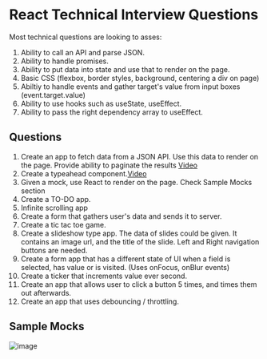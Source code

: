 # React Technical Interview Questions

Most technical questions are looking to asses: 
1. Ability to call an API and parse JSON.
2. Ability to handle promises. 
3. Ability to put data into state and use that to render on the page. 
4. Basic CSS (flexbox, border styles, background, centering a div on page)
5. Abiltiy to handle events and gather target's value from input boxes (event.target.value)
6. Ability to use hooks such as useState, useEffect.
7. Ability to pass the right dependency array to useEffect.


## Questions
1. Create an app to fetch data from a JSON API. Use this data to render on the page. Provide ability to paginate the results [Video](https://www.youtube.com/watch?v=gnkrDse9QKc&ab_channel=BenAwad)
2. Create a typeahead component.[Video](https://www.youtube.com/watch?v=Kb3YtXDvPo0&lc=UgyEVJO8s1Rs6ukx-up4AaABAg.9RJw-E3qUd79RPuN9QYCQ_&ab_channel=CodingwithKevin)
3. Given a mock, use React to render on the page. Check Sample Mocks section
4. Create a TO-DO app. 
5. Infinite scrolling app 
6. Create a form that gathers user's data and sends it to server. 
7. Create a tic tac toe game.
8. Create a slideshow type app. The data of slides could be given. It contains an image url, and the title of the slide. Left and Right navigation buttons are needed.
9. Create a form app that has a different state of UI when a field is selected, has value or is visited. (Uses onFocus, onBlur events)
10. Create a ticker that increments value ever second.
11. Create an app that allows user to click a button 5 times, and times them out afterwards.
12. Create an app that uses debouncing / throttling. 

## Sample Mocks
![image](https://user-images.githubusercontent.com/2525914/131922900-cf52c243-6ef5-4cc9-9b11-d35e0f9cde6d.png)
